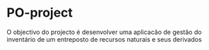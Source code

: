 # PO-project
O objectivo do projecto é desenvolver uma aplicacão de gestão do inventário de um entreposto de recursos naturais e seus  derivados
